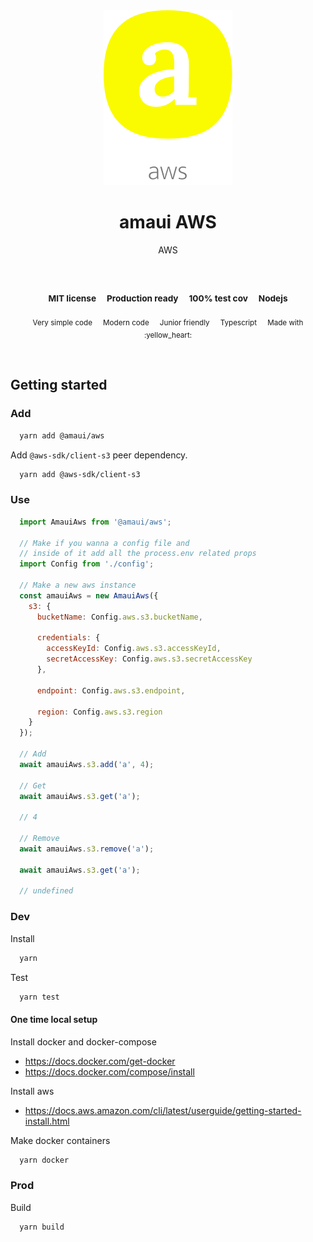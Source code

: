 
</br >
</br >

<p align='center'>
  <a target='_blank' rel='noopener noreferrer' href='#'>
    <img src='utils/images/logo.svg' alt='amaui logo' />
  </a>
</p>

<h1 align='center'>amaui AWS</h1>

<p align='center'>
  AWS
</p>

<br />

<h3 align='center'>
  <sub>MIT license&nbsp;&nbsp;&nbsp;&nbsp;</sub>
  <sub>Production ready&nbsp;&nbsp;&nbsp;&nbsp;</sub>
  <sub>100% test cov&nbsp;&nbsp;&nbsp;&nbsp;</sub>
  <sub>Nodejs</sub>
</h3>

<p align='center'>
    <sub>Very simple code&nbsp;&nbsp;&nbsp;&nbsp;</sub>
    <sub>Modern code&nbsp;&nbsp;&nbsp;&nbsp;</sub>
    <sub>Junior friendly&nbsp;&nbsp;&nbsp;&nbsp;</sub>
    <sub>Typescript&nbsp;&nbsp;&nbsp;&nbsp;</sub>
    <sub>Made with :yellow_heart:</sub>
</p>

<br />

## Getting started

### Add

```sh
  yarn add @amaui/aws
```

Add `@aws-sdk/client-s3` peer dependency.

```sh
  yarn add @aws-sdk/client-s3
```

### Use

```javascript
  import AmauiAws from '@amaui/aws';

  // Make if you wanna a config file and
  // inside of it add all the process.env related props
  import Config from './config';

  // Make a new aws instance
  const amauiAws = new AmauiAws({
    s3: {
      bucketName: Config.aws.s3.bucketName,

      credentials: {
        accessKeyId: Config.aws.s3.accessKeyId,
        secretAccessKey: Config.aws.s3.secretAccessKey
      },

      endpoint: Config.aws.s3.endpoint,

      region: Config.aws.s3.region
    }
  });

  // Add
  await amauiAws.s3.add('a', 4);

  // Get
  await amauiAws.s3.get('a');

  // 4

  // Remove
  await amauiAws.s3.remove('a');

  await amauiAws.s3.get('a');

  // undefined
```

### Dev

Install

```sh
  yarn
```

Test

```sh
  yarn test
```

#### One time local setup

Install docker and docker-compose

  - https://docs.docker.com/get-docker
  - https://docs.docker.com/compose/install

Install aws

  - https://docs.aws.amazon.com/cli/latest/userguide/getting-started-install.html

Make docker containers

```sh
  yarn docker
```

### Prod

Build

```sh
  yarn build
```
